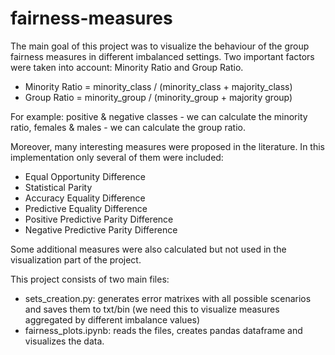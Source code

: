# fairness-measures
The main goal of this project was to visualize the behaviour of the group fairness measures in different imbalanced settings.
Two important factors were taken into account: Minority Ratio and Group Ratio.

- Minority Ratio = minority_class / (minority_class + majority_class)
- Group Ratio = minority_group / (minority_group + majority group)

For example: positive & negative classes - we can calculate the minority ratio, females & males - we can calculate the group ratio.

Moreover, many interesting measures were proposed in the literature. In this implementation only several of them were included:
- Equal Opportunity Difference
- Statistical Parity
- Accuracy Equality Difference
- Predictive Equality Difference
- Positive Predictive Parity Difference
- Negative Predictive Parity Difference

Some additional measures were also calculated but not used in the visualization part of the project.

This project consists of two main files:
- sets_creation.py: generates error matrixes with all possible scenarios and saves them to txt/bin (we need this to visualize measures aggregated by different imbalance values)
- fairness_plots.ipynb: reads the files, creates pandas dataframe and visualizes the data.